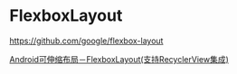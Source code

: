 # FlexboxLayout

https://github.com/google/flexbox-layout

[Android可伸缩布局－FlexboxLayout(支持RecyclerView集成)](https://www.jianshu.com/p/3c471953e36d)